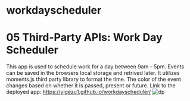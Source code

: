 # workdayscheduler

# 05 Third-Party APIs: Work Day Scheduler

This app is used to schedule work for a day between 9am - 5pm.
Events can be saved in the browsers local storage and retrived later. It utilizes moments.js third party library to format the time. The color of the event changes based on whether it is passed, present or future.
Link to the deployed app: https://yigezu1.github.io/workdayscheduler/
![dp](https://user-images.githubusercontent.com/42190239/95283876-c1eb3d00-082a-11eb-819c-2c89bd3bf334.PNG)
